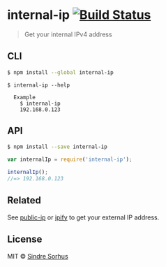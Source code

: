 # internal-ip [![Build Status](https://travis-ci.org/sindresorhus/internal-ip.svg?branch=master)](https://travis-ci.org/sindresorhus/internal-ip)

> Get your internal IPv4 address


## CLI

```sh
$ npm install --global internal-ip
```

```
$ internal-ip --help

  Example
    $ internal-ip
    192.168.0.123
```


## API

```sh
$ npm install --save internal-ip
```

```js
var internalIp = require('internal-ip');

internalIp();
//=> 192.168.0.123
```


## Related

See [public-ip](https://github.com/sindresorhus/public-ip) or [ipify](https://github.com/sindresorhus/ipify) to get your external IP address.


## License

MIT © [Sindre Sorhus](http://sindresorhus.com)
